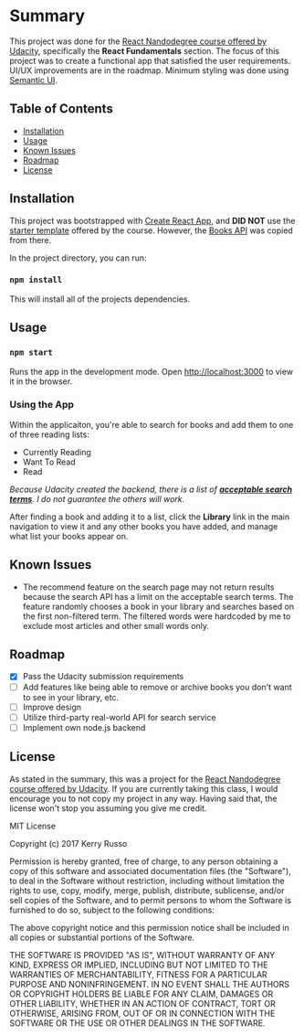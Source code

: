 # Summary
This project was done for the [React Nandodegree course offered by Udacity](https://classroom.udacity.com/nanodegrees/nd019/syllabus/core-curriculum), specifically the **React Fundamentals** section. The focus of this project was to create a functional app that satisfied the user requirements. UI/UX improvements are in the roadmap. Minimum styling was done using [Semantic UI](https://www.npmjs.com/package/semantic-ui-css).

## Table of Contents
  - [Installation](#installation)
  - [Usage](#usage)
  - [Known Issues](#known-issues)
  - [Roadmap](#roadmap)
  - [License](#license)

## Installation
This project was bootstrapped with [Create React App](https://github.com/facebookincubator/create-react-app), and **DID NOT** use the [starter template](https://github.com/udacity/reactnd-project-myreads-starter) offered by the course. However, the [Books API](https://github.com/udacity/reactnd-project-myreads-starter/blob/master/src/BooksAPI.js) was copied from there.

In the project directory, you can run:

### `npm install`
This will install all of the projects dependencies.

## Usage

### `npm start`
Runs the app in the development mode.
Open [http://localhost:3000](http://localhost:3000) to view it in the browser.

### Using the App
Within the applicaiton, you're able to search for books and add them to one of three reading lists: 
- Currently Reading
- Want To Read
- Read

_Because Udacity created the backend, there is a list of **[acceptable search terms](https://github.com/udacity/reactnd-project-myreads-starter/blob/master/SEARCH_TERMS.md)**. I do not guarantee the others will work._

After finding a book and adding it to a list, click the **Library** link in the main navigation to view it and any other books you have added, and manage what list your books appear on.

## Known Issues
- The recommend feature on the search page may not return results because the search API has a limit on the acceptable search terms. The feature randomly chooses a book in your library and searches based on the first non-filtered term. The filtered words were hardcoded by me to exclude most articles and other small words only.

## Roadmap
- [x] Pass the Udacity submission requirements
- [ ] Add features like being able to remove or archive books you don't want to see in your library, etc.
- [ ] Improve design
- [ ] Utilize third-party real-world API for search service
- [ ] Implement own node.js backend

## License
As stated in the summary, this was a project for the [React Nandodegree course offered by Udacity](https://classroom.udacity.com/nanodegrees/nd019/syllabus/core-curriculum). If you are currently taking this class, I would encourage you to not copy my project in any way. Having said that, the license won't stop you assuming you give me credit.

MIT License

Copyright (c) 2017 Kerry Russo

Permission is hereby granted, free of charge, to any person obtaining a copy
of this software and associated documentation files (the "Software"), to deal
in the Software without restriction, including without limitation the rights
to use, copy, modify, merge, publish, distribute, sublicense, and/or sell
copies of the Software, and to permit persons to whom the Software is
furnished to do so, subject to the following conditions:

The above copyright notice and this permission notice shall be included in all
copies or substantial portions of the Software.

THE SOFTWARE IS PROVIDED "AS IS", WITHOUT WARRANTY OF ANY KIND, EXPRESS OR
IMPLIED, INCLUDING BUT NOT LIMITED TO THE WARRANTIES OF MERCHANTABILITY,
FITNESS FOR A PARTICULAR PURPOSE AND NONINFRINGEMENT. IN NO EVENT SHALL THE
AUTHORS OR COPYRIGHT HOLDERS BE LIABLE FOR ANY CLAIM, DAMAGES OR OTHER
LIABILITY, WHETHER IN AN ACTION OF CONTRACT, TORT OR OTHERWISE, ARISING FROM,
OUT OF OR IN CONNECTION WITH THE SOFTWARE OR THE USE OR OTHER DEALINGS IN THE
SOFTWARE.